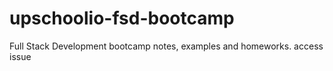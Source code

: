 # upschoolio-fsd-bootcamp
Full Stack Development bootcamp notes, examples and homeworks.
access issue
